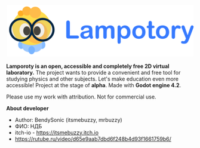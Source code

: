 <p align="center">
	<img src="assets/logo/github_logo.png" width="500" alt="Lampotory logo">
</p>

**Lamporoty is an open, accessible and completely free 2D virtual laboratory.**
The project wants to provide a convenient and free tool for studying physics and other subjects.
Let's make education even more accessible! Project at the stage of **alpha**. Made with **Godot engine 4.2**.

Please use my work with attribution. Not for commercial use.

****About developer****
* Author: BendySonic (itsmebuzzy, mrbuzzy)
* ФИО: НДБ
* itch-io - https://itsmebuzzy.itch.io
* https://rutube.ru/video/d65e9aab7dbd6f248b4d93f1661759b6/
